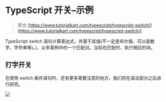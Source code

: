 # TypeScript 开关–示例

> 原文:[https://www.tutorialkart.com/typescript/typescript-switch/](https://www.tutorialkart.com/typescript/typescript-switch/)

TypeScript switch 语句计算表达式，并基于其值(不一定是布尔值，可以是数字、字符串等)。)，众多案例中的一个匹配对。当存在匹配时，执行相应的块。

## 打字开关

在使用 switch 条件语句时，还有更多需要注意的地方，我们将在语法部分之后进行研究。

[![](../Images/925da31b32d6bc3827932f6c8afb11bb.png)](https://www.tutorialkart.com/)
